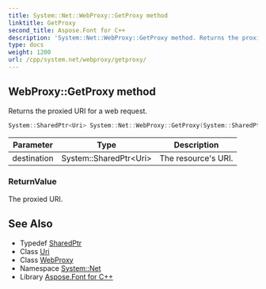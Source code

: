 ```yaml
---
title: System::Net::WebProxy::GetProxy method
linktitle: GetProxy
second_title: Aspose.Font for C++
description: 'System::Net::WebProxy::GetProxy method. Returns the proxied URI for a web request in C++.'
type: docs
weight: 1200
url: /cpp/system.net/webproxy/getproxy/
---
```

## WebProxy::GetProxy method


Returns the proxied URI for a web request.

```cpp
System::SharedPtr<Uri> System::Net::WebProxy::GetProxy(System::SharedPtr<Uri> destination)
```


| Parameter | Type | Description |
| --- | --- | --- |
| destination | System::SharedPtr\<Uri\> | The resource's URI. |

### ReturnValue

The proxied URI.

## See Also

* Typedef [SharedPtr](../../../system/sharedptr/)
* Class [Uri](../../../system/uri/)
* Class [WebProxy](../)
* Namespace [System::Net](../../)
* Library [Aspose.Font for C++](../../../)

